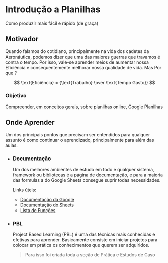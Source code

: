 # Introdução a Planilhas

Como produzir mais fácil e rápido (de graça)

## Motivador

Quando falamos do cotidiano, principalmente na vida dos cadetes da Aeronáutica, podemos dizer que uma das maiores guerras que travamos é contra o tempo. Por isso, vale-se aprender meios de aumentar nossa Eficiência e consequentemente melhorar nossa qualidade de vida. Mas Por que ?

$$
 \text{Eficiência} = {\text{Trabalho} \over \text{Tempo Gasto}}
$$

### Objetivo

Compreender, em conceitos gerais, sobre planilhas online, Google Planilhas

## Onde Aprender

Um dos principais pontos que precisam ser entendidos para qualquer assunto é como continuar o aprendizado, principalmente para além das aulas.

- ### Documentação

  Um dos melhores ambientes de estudo em todo e qualquer sistema, framework ou bibliotecas é a página de documentação, e para a maioria das formulas a do Google Sheets consegue suprir todas necessidades.

  Links úteis:

  - [Documentação da Google](https://support.google.com/docs)
  - [Documentação do Sheets](https://support.google.com/docs/topic/9054603)
  - [Lista de Funções](https://support.google.com/docs/table/25273)

- ### PBL

  Project Based Learning (PBL) é uma das técnicas mais conhecidas e efetivas para aprender. Basicamente consiste em iniciar projetos para colocar em prática os conhecimentos que querem ser adquiridos.

  > Para isso foi criada toda a seção de Prática e Estudos de Caso
